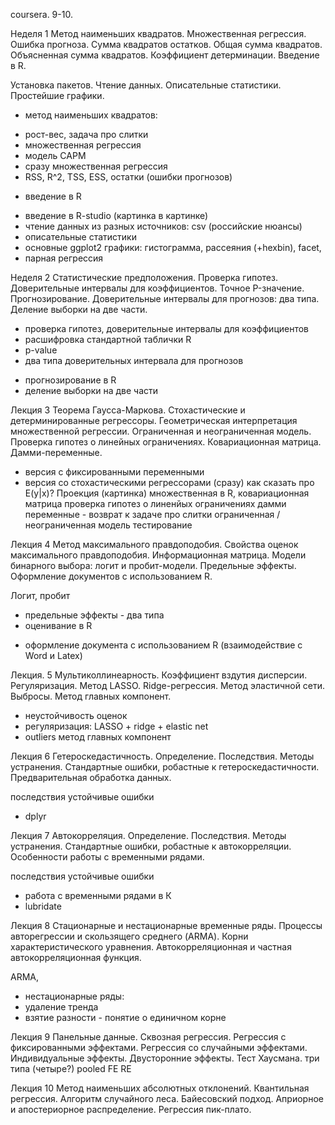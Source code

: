 coursera. 9-10.

Неделя 1
Метод наименьших квадратов. Множественная регрессия. Ошибка прогноза. 
Сумма квадратов остатков. Общая сумма квадратов. Объясненная сумма квадратов. Коэффициент детерминации.
Введение в R. 

Установка пакетов. Чтение данных. Описательные статистики. Простейшие графики.

* метод наименьших квадратов: 
- рост-вес, задача про слитки
- множественная регрессия
- модель CAPM
- сразу множественная регрессия
- RSS, R^2, TSS, ESS, остатки (ошибки прогнозов)
* введение в R
- введение в R-studio (картинка в картинке)
- чтение данных из разных источников: csv (российские нюансы)
- описательные статистики
- основные ggplot2 графики: гистограмма, рассеяния (+hexbin), facet, 
- парная регрессия


Неделя 2
Статистические предположения. Проверка гипотез. Доверительные интервалы для коэффициентов. 
Точное P-значение. Прогнозирование. Доверительные интервалы для прогнозов: два типа. Деление выборки на две части.


* проверка гипотез, доверительные интервалы для коэффициентов
* расшифровка стандартной таблички R
* p-value
* два типа доверительных интервала для прогнозов
- прогнозирование в R
- деление выборки на две части


Лекция 3
Теорема Гаусса-Маркова. Стохастические и детерминированные регрессоры. Геометрическая интерпретация множественной регрессии. 
Ограниченная и неограниченная модель.  Проверка гипотез о линейных ограничениях. Ковариационная матрица. Дамми-переменные. 

* версия с фиксированными переменными
* версия со стохастическими регрессорами (сразу)
как сказать про E(y|x)?
Проекция (картинка)
множественная в R,
ковариационная матрица
проверка гипотез о линенйых ограничениях
дамми переменные - возврат к задаче про слитки
ограниченная / неограниченная модель тестирование



Лекция 4
Метод максимального правдоподобия. Свойства оценок максимального правдоподобия. Информационная матрица.
Модели бинарного выбора: логит и пробит-модели. Предельные эффекты. Оформление документов с использованием R.

Логит, пробит
* предельные эффекты - два типа 
* оценивание в R
- оформление документа с использованием R (взаимодействие с Word и Latex)

Лекция. 5
Мультиколлинеарность. Коэффициент вздутия дисперсии. Регуляризация. Метод LASSO. Ridge-регрессия. 
Метод эластичной сети. Выбросы. Метод главных компонент.

- неустойчивость оценок
- регуляризация: LASSO + ridge + elastic net
- outliers
метод главных компонент



Лекция 6
Гетероскедастичность. Определение. Последствия. Методы устранения. Стандартные ошибки,
 робастные к гетероскедастичности. Предварительная обработка данных. 

последствия
устойчивые ошибки


 - dplyr




Лекция 7
Автокорреляция. Определение. Последствия. Методы устранения. Стандартные ошибки,
 робастные к автокорреляции. Особенности работы с временными рядами.
 
последствия устойчивые ошибки
- работа с временными рядами в К
- lubridate


Лекция 8
Стационарные и нестационарные временные ряды. Процессы авторегрессии и скользящего среднего (ARMA).
Корни характеристического уравнения. Автокорреляционная и частная автокорреляционная функция.

ARMA, 
- нестационарные ряды:
- удаление тренда
- взятие разности - понятие о единичном корне


Лекция 9
Панельные данные. Сквозная регрессия. Регрессия с фиксированными эффектами. Регрессия со 
случайными эффектами. Индивидуальные эффекты. Двусторонние эффекты. Тест Хаусмана. 
три типа (четыре?)
pooled
FE
RE


Лекция 10
Метод наименьших абсолютных отклонений. Квантильная регрессия. Алгоритм случайного леса. Байесовский подход. 
Априорное и апостериорное распределение. Регрессия пик-плато. 


